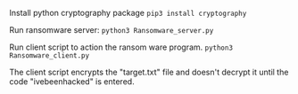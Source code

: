 Install python cryptography package
`pip3 install cryptography`

Run ransomware server:
`python3 Ransomware_server.py`

Run client script to action the ransom ware program.
`python3 Ransomware_client.py`

The client script encrypts the "target.txt" file and doesn't decrypt it until the code "ivebeenhacked" is entered.
